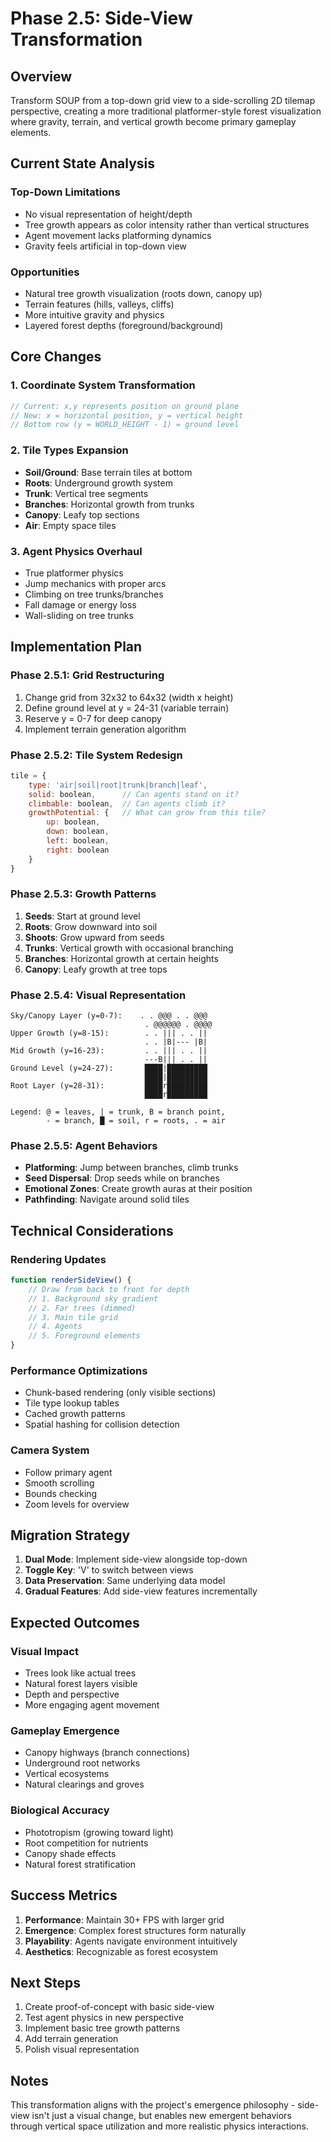 # Phase 2.5: Side-View Transformation

## Overview

Transform SOUP from a top-down grid view to a side-scrolling 2D tilemap perspective, creating a more traditional platformer-style forest visualization where gravity, terrain, and vertical growth become primary gameplay elements.

## Current State Analysis

### Top-Down Limitations
- No visual representation of height/depth
- Tree growth appears as color intensity rather than vertical structures
- Agent movement lacks platforming dynamics
- Gravity feels artificial in top-down view

### Opportunities
- Natural tree growth visualization (roots down, canopy up)
- Terrain features (hills, valleys, cliffs)
- More intuitive gravity and physics
- Layered forest depths (foreground/background)

## Core Changes

### 1. Coordinate System Transformation
```javascript
// Current: x,y represents position on ground plane
// New: x = horizontal position, y = vertical height
// Bottom row (y = WORLD_HEIGHT - 1) = ground level
```

### 2. Tile Types Expansion
- **Soil/Ground**: Base terrain tiles at bottom
- **Roots**: Underground growth system
- **Trunk**: Vertical tree segments
- **Branches**: Horizontal growth from trunks
- **Canopy**: Leafy top sections
- **Air**: Empty space tiles

### 3. Agent Physics Overhaul
- True platformer physics
- Jump mechanics with proper arcs
- Climbing on tree trunks/branches
- Fall damage or energy loss
- Wall-sliding on tree trunks

## Implementation Plan

### Phase 2.5.1: Grid Restructuring
1. Change grid from 32x32 to 64x32 (width x height)
2. Define ground level at y = 24-31 (variable terrain)
3. Reserve y = 0-7 for deep canopy
4. Implement terrain generation algorithm

### Phase 2.5.2: Tile System Redesign
```javascript
tile = {
    type: 'air|soil|root|trunk|branch|leaf',
    solid: boolean,      // Can agents stand on it?
    climbable: boolean,  // Can agents climb it?
    growthPotential: {   // What can grow from this tile?
        up: boolean,
        down: boolean,
        left: boolean,
        right: boolean
    }
}
```

### Phase 2.5.3: Growth Patterns
1. **Seeds**: Start at ground level
2. **Roots**: Grow downward into soil
3. **Shoots**: Grow upward from seeds
4. **Trunks**: Vertical growth with occasional branching
5. **Branches**: Horizontal growth at certain heights
6. **Canopy**: Leafy growth at tree tops

### Phase 2.5.4: Visual Representation
```
Sky/Canopy Layer (y=0-7):    . . @@@ . . @@@
                              . @@@@@@ . @@@@
Upper Growth (y=8-15):        . . ||| . . ||
                              . . |B|--- |B|
Mid Growth (y=16-23):         . . ||| . . ||
                              ---B||| . . ||
Ground Level (y=24-27):       ████|█████████
                              ████|█████████
Root Layer (y=28-31):         ████r█████████
                              ████r█████████

Legend: @ = leaves, | = trunk, B = branch point,
        - = branch, █ = soil, r = roots, . = air
```

### Phase 2.5.5: Agent Behaviors
- **Platforming**: Jump between branches, climb trunks
- **Seed Dispersal**: Drop seeds while on branches
- **Emotional Zones**: Create growth auras at their position
- **Pathfinding**: Navigate around solid tiles

## Technical Considerations

### Rendering Updates
```javascript
function renderSideView() {
    // Draw from back to front for depth
    // 1. Background sky gradient
    // 2. Far trees (dimmed)
    // 3. Main tile grid
    // 4. Agents
    // 5. Foreground elements
}
```

### Performance Optimizations
- Chunk-based rendering (only visible sections)
- Tile type lookup tables
- Cached growth patterns
- Spatial hashing for collision detection

### Camera System
- Follow primary agent
- Smooth scrolling
- Bounds checking
- Zoom levels for overview

## Migration Strategy

1. **Dual Mode**: Implement side-view alongside top-down
2. **Toggle Key**: 'V' to switch between views
3. **Data Preservation**: Same underlying data model
4. **Gradual Features**: Add side-view features incrementally

## Expected Outcomes

### Visual Impact
- Trees look like actual trees
- Natural forest layers visible
- Depth and perspective
- More engaging agent movement

### Gameplay Emergence
- Canopy highways (branch connections)
- Underground root networks
- Vertical ecosystems
- Natural clearings and groves

### Biological Accuracy
- Phototropism (growing toward light)
- Root competition for nutrients
- Canopy shade effects
- Natural forest stratification

## Success Metrics

1. **Performance**: Maintain 30+ FPS with larger grid
2. **Emergence**: Complex forest structures form naturally
3. **Playability**: Agents navigate environment intuitively
4. **Aesthetics**: Recognizable as forest ecosystem

## Next Steps

1. Create proof-of-concept with basic side-view
2. Test agent physics in new perspective
3. Implement basic tree growth patterns
4. Add terrain generation
5. Polish visual representation

## Notes

This transformation aligns with the project's emergence philosophy - side-view isn't just a visual change, but enables new emergent behaviors through vertical space utilization and more realistic physics interactions.